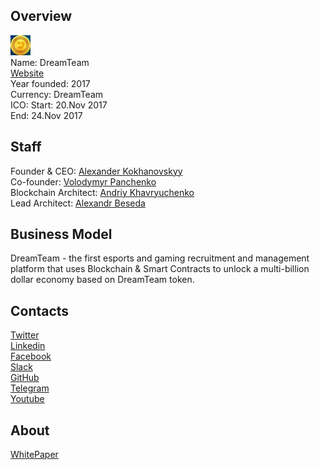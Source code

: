## Overview
![logo](../projects/logo/dreamteam.jpg)  
Name: DreamTeam  
[Website](https://token.dreamteam.gg/?utm_source=google&utm_medium=cpc&utm_campaign=brand_g_s_dteam&utm_network=g&utm_term=dreamteam%20ico&utm_content=223220078388&gclid=Cj0KCQjw9afOBRDWARIsAJW4nvynHgmF-WRg2SCcx90aVKvR4JmKg8LcRZifRhRlKxErlZlk99o_N5AaAr3HEALw_wcB)  
Year founded: 2017  
Currency: DreamTeam  
ICO: Start: 20.Nov 2017  
End: 24.Nov 2017
## Staff
Founder & CEO: [Alexander Kokhanovskyy](../people/alexander_kokhanovskyy.md)  
Co-founder: [Volodymyr Panchenko](../people/volodymyr_panchenko.md)  
Blockchain Architect: [Andriy Khavryuchenko](../people/andriy_khavryuchenko.md)  
Lead Architect: [Alexandr Beseda](../people/alexandr_beseda.md)
## Business Model
DreamTeam - the first esports and gaming recruitment and management platform that uses Blockchain & Smart Contracts to unlock a multi-billion dollar economy based on DreamTeam token.
## Contacts  
[Twitter](https://twitter.com/DreamTeam_Token)  
[Linkedin](https://www.linkedin.com/company/25024462/)  
[Facebook](https://www.facebook.com/DreamTeam.Token)  
[Slack](https://dreamteamtoken.slack.com/join/shared_invite/enQtMjQzODM3Mjc1MTM5LTc3MWVjOGQ5MDY1NWRlNGY3ZjliMGEwZWUyZjUzM2Q1YTAwMDA3OTA3YmYwY2JiY2U0M2JkN2U3YWFlYzlhN2E)  
[GitHub](https://github.com/dreamteamgg/smart-contract)    
[Telegram](https://t.me/joinchat/GIoVA0I_pcrmSR4b0mztOw)  
[Youtube](https://www.youtube.com/channel/UCoJoacvTWfzTeayIMhmprPw?view_as=subscriber)
## About  
[WhitePaper](https://token.dreamteam.gg/documents/DreamTeam_Whitepaper_ENG.pdf)  
